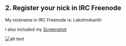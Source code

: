 ## 2. Register your nick in IRC Freenode

My nickname in IRC Freenode is: Lakshmikanth

I also included my [Screenshot](https://github.com/Senthil-Lakshmikanth/amfoss-tasks/blob/main/task-2/Register%20your%20nick%20in%20IRC%20Freenode.png)

![alt text](https://github.com/Senthil-Lakshmikanth/amfoss-tasks/blob/main/task-2/Register%20your%20nick%20in%20IRC%20Freenode.png)
